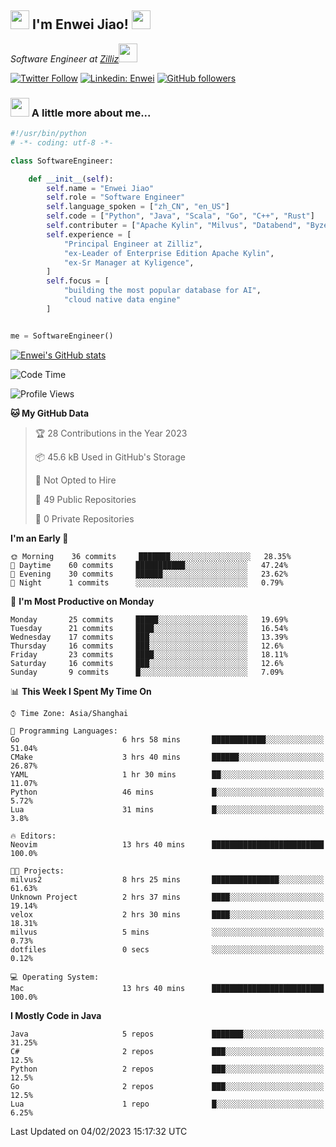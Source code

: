 <h2><img src="https://emojis.slackmojis.com/emojis/images/1531849430/4246/blob-sunglasses.gif?1531849430" width="30"/> I'm  Enwei Jiao! <img src="https://media.giphy.com/media/juBt25nT1KGys/giphy.gif" width=30> </h2>
<!-- <img align='right' src="https://media.giphy.com/media/M9gbBd9nbDrOTu1Mqx/giphy.gif" width="230"> -->
<p><em>Software Engineer at <a href="https://zilliz.com/">Zilliz</a><img src="https://media.giphy.com/media/WUlplcMpOCEmTGBtBW/giphy.gif" width="30"></em></p>

[![Twitter Follow](https://img.shields.io/twitter/follow/misteranmol?label=Follow)](https://twitter.com/intent/follow?screen_name=EnweiJiao)
[![Linkedin: Enwei](https://img.shields.io/badge/-enwei-blue?style=&logo=Linkedin&logoColor=white&link=https://www.linkedin.com/in/enwei-jiao-41192a97)](https://www.linkedin.com/in/enwei-jiao-41192a97/)
[![GitHub followers](https://img.shields.io/github/followers/jiaoew1991?label=Follow&style=social)](https://github.com/jiaoew1991)


### <img src="https://media.giphy.com/media/VgCDAzcKvsR6OM0uWg/giphy.gif" width="30"> A little more about me...  

```python
#!/usr/bin/python
# -*- coding: utf-8 -*-

class SoftwareEngineer:

    def __init__(self):
        self.name = "Enwei Jiao"
        self.role = "Software Engineer"
        self.language_spoken = ["zh_CN", "en_US"]
        self.code = ["Python", "Java", "Scala", "Go", "C++", "Rust"]
        self.contributer = ["Apache Kylin", "Milvus", "Databend", "Byzer-Lang"]
        self.experience = [
            "Principal Engineer at Zilliz",
            "ex-Leader of Enterprise Edition Apache Kylin",
            "ex-Sr Manager at Kyligence",
        ]
        self.focus = [
            "building the most popular database for AI",
            "cloud native data engine"
        ]


me = SoftwareEngineer()
```

[![Enwei's GitHub stats](https://github-readme-stats.vercel.app/api?username=jiaoew1991&count_private=true&show_icons=true)](https://github.com/jiaoew1991/jiaoew1991)

<!-- [![Top Langs](https://github-readme-stats.vercel.app/api/top-langs/?username=jiaoew1991&layout=compact)](https://github.com/jiaoew1991/jiaoew1991) -->

<!--START_SECTION:waka-->
![Code Time](http://img.shields.io/badge/Code%20Time-474%20hrs%2029%20mins-blue)

![Profile Views](http://img.shields.io/badge/Profile%20Views-0-blue)

**🐱 My GitHub Data** 

> 🏆 28 Contributions in the Year 2023
 > 
> 📦 45.6 kB Used in GitHub's Storage 
 > 
> 🚫 Not Opted to Hire
 > 
> 📜 49 Public Repositories 
 > 
> 🔑 0 Private Repositories  
 > 
**I'm an Early 🐤** 

```text
🌞 Morning    36 commits     ███████░░░░░░░░░░░░░░░░░░   28.35% 
🌆 Daytime    60 commits     ███████████░░░░░░░░░░░░░░   47.24% 
🌃 Evening    30 commits     ██████░░░░░░░░░░░░░░░░░░░   23.62% 
🌙 Night      1 commits      ░░░░░░░░░░░░░░░░░░░░░░░░░   0.79%

```
📅 **I'm Most Productive on Monday** 

```text
Monday       25 commits     █████░░░░░░░░░░░░░░░░░░░░   19.69% 
Tuesday      21 commits     ████░░░░░░░░░░░░░░░░░░░░░   16.54% 
Wednesday    17 commits     ███░░░░░░░░░░░░░░░░░░░░░░   13.39% 
Thursday     16 commits     ███░░░░░░░░░░░░░░░░░░░░░░   12.6% 
Friday       23 commits     ████░░░░░░░░░░░░░░░░░░░░░   18.11% 
Saturday     16 commits     ███░░░░░░░░░░░░░░░░░░░░░░   12.6% 
Sunday       9 commits      █░░░░░░░░░░░░░░░░░░░░░░░░   7.09%

```


📊 **This Week I Spent My Time On** 

```text
⌚︎ Time Zone: Asia/Shanghai

💬 Programming Languages: 
Go                       6 hrs 58 mins       ████████████░░░░░░░░░░░░░   51.04% 
CMake                    3 hrs 40 mins       ██████░░░░░░░░░░░░░░░░░░░   26.87% 
YAML                     1 hr 30 mins        ██░░░░░░░░░░░░░░░░░░░░░░░   11.07% 
Python                   46 mins             █░░░░░░░░░░░░░░░░░░░░░░░░   5.72% 
Lua                      31 mins             █░░░░░░░░░░░░░░░░░░░░░░░░   3.8%

🔥 Editors: 
Neovim                   13 hrs 40 mins      █████████████████████████   100.0%

🐱‍💻 Projects: 
milvus2                  8 hrs 25 mins       ███████████████░░░░░░░░░░   61.63% 
Unknown Project          2 hrs 37 mins       ████░░░░░░░░░░░░░░░░░░░░░   19.14% 
velox                    2 hrs 30 mins       ████░░░░░░░░░░░░░░░░░░░░░   18.31% 
milvus                   5 mins              ░░░░░░░░░░░░░░░░░░░░░░░░░   0.73% 
dotfiles                 0 secs              ░░░░░░░░░░░░░░░░░░░░░░░░░   0.12%

💻 Operating System: 
Mac                      13 hrs 40 mins      █████████████████████████   100.0%

```

**I Mostly Code in Java** 

```text
Java                     5 repos             ███████░░░░░░░░░░░░░░░░░░   31.25% 
C#                       2 repos             ███░░░░░░░░░░░░░░░░░░░░░░   12.5% 
Python                   2 repos             ███░░░░░░░░░░░░░░░░░░░░░░   12.5% 
Go                       2 repos             ███░░░░░░░░░░░░░░░░░░░░░░   12.5% 
Lua                      1 repo              █░░░░░░░░░░░░░░░░░░░░░░░░   6.25%

```



 Last Updated on 04/02/2023 15:17:32 UTC
<!--END_SECTION:waka-->
